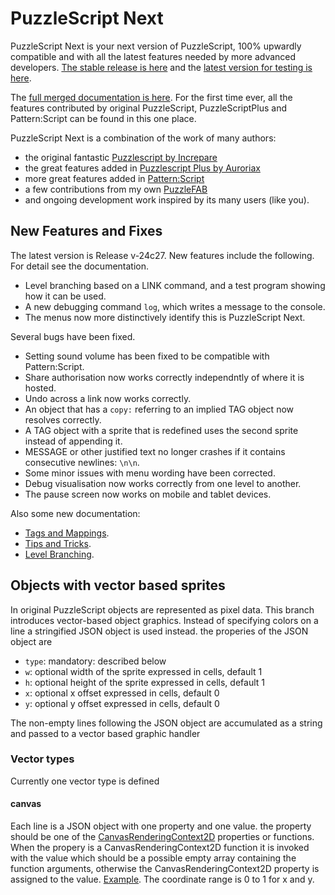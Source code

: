# PuzzleScript Next

PuzzleScript Next is your next version of PuzzleScript, 100% upwardly compatible and with all the latest features needed by more advanced developers.
[The stable release is here](https://puzzlescriptnext.polyomino.com/) and the [latest version for testing is here](https://david-pfx.github.io/PuzzleScriptNext/src/index.html).

The [full merged documentation is here](https://david-pfx.github.io/PuzzleScriptNext/src/Documentation).
For the first time ever, all the features contributed by original PuzzleScript, PuzzleScriptPlus and Pattern:Script can be found in this one place.

PuzzleScript Next is a combination of the work of many authors:
* the original fantastic [Puzzlescript by Increpare](https://github.com/increpare/PuzzleScript)
* the great features added in [Puzzlescript Plus by Auroriax](https://github.com/Auroriax/PuzzleScriptPlus)
* more great features added in [Pattern:Script](https://clementsparrow.github.io/Pattern-Script)
* a few contributions from my own [PuzzleFAB](https://github.com/david-pfx/PuzzleFAB)
* and ongoing development work inspired by its many users (like you).

## New Features and Fixes

The latest version is Release v-24c27. New features include the following. For detail see the documentation.
* Level branching based on a LINK command, and a test program showing how it can be used.
* A new debugging command `log`, which writes a message to the console.
* The menus now more distinctively identify this is PuzzleScript Next.

Several bugs have been fixed.
* Setting sound volume has been fixed to be compatible with Pattern:Script.
* Share authorisation now works correctly independntly of where it is hosted.
* Undo across a link now works correctly.
* An object that has a `copy:` referring to an implied TAG object now resolves correctly.
* A TAG object with a sprite that is redefined uses the second sprite instead of appending it.
* MESSAGE or other justified text no longer crashes if it contains consecutive newlines: `\n\n`.
* Some minor issues with menu wording have been corrected.
* Debug visualisation now works correctly from one level to another.
* The pause screen now works on mobile and tablet devices.

Also some new documentation:
* [Tags and Mappings](https://david-pfx.github.io/PuzzleScriptNext/src/Documentation/tags_and_mappings.html).
* [Tips and Tricks](https://david-pfx.github.io/PuzzleScriptNext/src/Documentation/tips_and_tricks.html).
* [Level Branching](https://david-pfx.github.io/PuzzleScriptNext/src/Documentation/levels.html#branching).

## Objects with vector based sprites
In original PuzzleScript objects are represented as pixel data. This branch introduces vector-based object graphics. Instead of specifying colors on a line a stringified JSON object is used instead.
the properies of the JSON object are
- `type`: mandatory: described below
- `w`: optional width of the sprite expressed in cells, default 1
- `h`: optional height of the sprite expressed in cells, default 1
- `x`: optional x offset expressed in cells, default 0
- `y`: optional y offset expressed in cells, default 0

The non-empty lines following the JSON object are accumulated as a string and passed to a vector based graphic handler

### Vector types
Currently one vector type is defined

#### canvas
Each line is a JSON object with one property and one value. the property should be one of the [CanvasRenderingContext2D](https://developer.mozilla.org/en-US/docs/Web/API/CanvasRenderingContext2D) properties or functions. When the propery is a CanvasRenderingContext2D function it is invoked with the value which should be a possible empty array containing the function arguments, otherwise the CanvasRenderingContext2D property is assigned to the value. [Example](https://mansoft.nl/puzzlescriptnext/play.html?p=35cac26d8267562d05e129ccac4483c1). The coordinate range is 0 to 1 for x and y.
